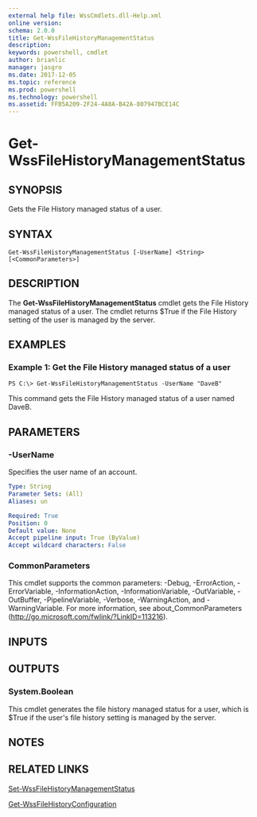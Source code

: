 ```yaml
---
external help file: WssCmdlets.dll-Help.xml
online version: 
schema: 2.0.0
title: Get-WssFileHistoryManagementStatus
description: 
keywords: powershell, cmdlet
author: brianlic
manager: jasgro
ms.date: 2017-12-05
ms.topic: reference
ms.prod: powershell
ms.technology: powershell
ms.assetid: FFB5A209-2F24-4A8A-B42A-807947BCE14C
---
```


# Get-WssFileHistoryManagementStatus

## SYNOPSIS
Gets the File History managed status of a user.

## SYNTAX

```
Get-WssFileHistoryManagementStatus [-UserName] <String> [<CommonParameters>]
```

## DESCRIPTION
The **Get-WssFileHistoryManagementStatus** cmdlet gets the File History managed status of a user.
The cmdlet returns $True if the File History setting of the user is managed by the server.

## EXAMPLES

### Example 1: Get the File History managed status of a user
```
PS C:\> Get-WssFileHistoryManagementStatus -UserName "DaveB"
```

This command gets the File History managed status of a user named DaveB.

## PARAMETERS

### -UserName
Specifies the user name of an account.

```yaml
Type: String
Parameter Sets: (All)
Aliases: un

Required: True
Position: 0
Default value: None
Accept pipeline input: True (ByValue)
Accept wildcard characters: False
```

### CommonParameters
This cmdlet supports the common parameters: -Debug, -ErrorAction, -ErrorVariable, -InformationAction, -InformationVariable, -OutVariable, -OutBuffer, -PipelineVariable, -Verbose, -WarningAction, and -WarningVariable. For more information, see about_CommonParameters (http://go.microsoft.com/fwlink/?LinkID=113216).

## INPUTS

## OUTPUTS

### System.Boolean
This cmdlet generates the file history managed status for a user, which is $True if the user's file history setting is managed by the server.

## NOTES

## RELATED LINKS

[Set-WssFileHistoryManagementStatus](./Set-WssFileHistoryManagementStatus.md)

[Get-WssFileHistoryConfiguration](./Get-WssFileHistoryConfiguration.md)

